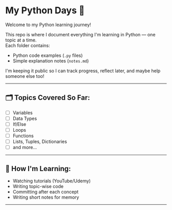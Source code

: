 # My Python Days 🐍

Welcome to my Python learning journey!

This repo is where I document everything I'm learning in Python — one topic at a time.  
Each folder contains:
- Python code examples (`.py` files)
- Simple explanation notes (`notes.md`)

I'm keeping it public so I can track progress, reflect later, and maybe help someone else too!

---

## 🗂️ Topics Covered So Far:
- [ ] Variables
- [ ] Data Types
- [ ] If/Else
- [ ] Loops
- [ ] Functions
- [ ] Lists, Tuples, Dictionaries
- [ ] and more...

---

## 💬 How I'm Learning:
- Watching tutorials (YouTube/Udemy)
- Writing topic-wise code
- Committing after each concept
- Writing short notes for memory

---

